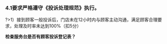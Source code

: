 ### 4.1要求严格遵守《投诉处理规范》执行。

?>1）接到顾客一般投诉后，门店未在12小时内与顾客主动沟通，满足顾客合理要求，处理及时率未达到100%（扣5分）

**检查服务台是否有顾客投诉登记表？**
